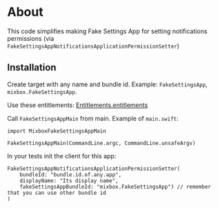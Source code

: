 # About

This code simplifies making Fake Settings App for setting notifications permissions (via `FakeSettingsAppNotificationsApplicationPermissionSetter`)

## Installation

Create target with any name and bundle id. Example: `FakeSettingsApp`, `mixbox.FakeSettingsApp`.

Use these entitlements: [Entitlements.entitlements](Example/Entitlements.entitlements)

Call `FakeSettingsAppMain` from main. Example of `main.swift`:

```
import MixboxFakeSettingsAppMain

FakeSettingsAppMain(CommandLine.argc, CommandLine.unsafeArgv)
```

In your tests init the client for this app:

```
FakeSettingsAppNotificationsApplicationPermissionSetter(
    bundleId: "bundle.id.of.any.app",
    displayName: "Its display name",
    fakeSettingsAppBundleId: "mixbox.FakeSettingsApp") // remember that you can use other bundle id
)
```
